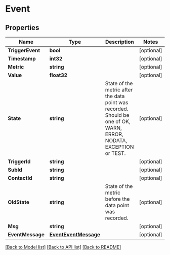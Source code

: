 # Event

## Properties

Name | Type | Description | Notes
------------ | ------------- | ------------- | -------------
**TriggerEvent** | **bool** |  | [optional] 
**Timestamp** | **int32** |  | [optional] 
**Metric** | **string** |  | [optional] 
**Value** | **float32** |  | [optional] 
**State** | **string** | State of the metric after the data point was recorded. Should be one of OK, WARN, ERROR, NODATA, EXCEPTION or TEST. | [optional] 
**TriggerId** | **string** |  | [optional] 
**SubId** | **string** |  | [optional] 
**ContactId** | **string** |  | [optional] 
**OldState** | **string** | State of the metric before the data point was recorded. | [optional] 
**Msg** | **string** |  | [optional] 
**EventMessage** | [**EventEventMessage**](Event_event_message.md) |  | [optional] 

[[Back to Model list]](../README.md#documentation-for-models) [[Back to API list]](../README.md#documentation-for-api-endpoints) [[Back to README]](../README.md)


